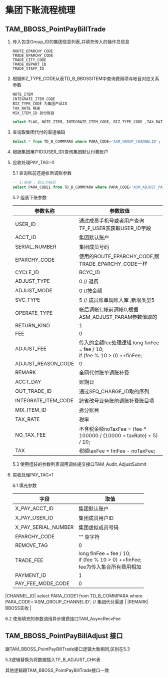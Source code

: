 # 集团下账流程梳理

## TAM_BBOSS_PointPayBillTrade

1. 传入包含Group_ID的集团信息列表,并填充传入的操作员信息

   ```
   ROUTE_EPARCHY_CODE
   TRADE_EPARCHY_CODE
   TRADE_CITY_CODE
   TRADE_DEPART_ID
   TRADE_STAFF_ID
   ```

2. 根据BIZ_TYPE_CODE从表TD_B_BBOSSITEM中查询费用项与帐目对应关系参数

   ```sql
   NOTE_ITEM
   INTEGRATE_ITEM_CODE
   BIZ_TYPE_CODE 为集团产品ID
   TAX_RATE 税率
   MIX_ITEM_ID 拆分账目
   
   select FLAG, NOTE_ITEM, INTEGRATE_ITEM_CODE, BIZ_TYPE_CODE ,TAX_RATE,MIX_ITEM_ID  from TD_B_BBOSSITEM where flag = 0 and BIZ_TYPE_CODE = :BIZ_TYPE_CODE;
   ```

   

3. 查询取集团代付的渠道编码 

   ```sql
   Select * from TD_B_COMMPARA where PARA_CODE='ASM_GROUP_CHANNELID';
   ```

4. 根据集团用户ID(USER_ID)查询集团默认付费账户

5. 应收处理PAY_TAG=0

   5.1 查询账前还是帐后调账参数

     ```sql
     -- 1:帐前 ，默认为帐后
     select PARA_CODE1 from TD_B_COMMPARA where PARA_CODE='ASM_ADJUST_PARAM';
     ```

   5.2 组装下账参数

   | 参数名称 | 参数取值 |
   | -------- | -------- |
   |USER_ID| 通过成员手机号或者用户查询TF_F_USER表获取USER_ID字段 |
   |ACCT_ID| 集团默认账户 |
   |SERIAL_NUMBER| 集团成员号码 |
   |EPARCHY_CODE| 使用的ROUTE_EPARCHY_CODE,跟TRADE_EPARCHY_CODE一样 |
   |CYCLE_ID| BCYC_ID |
   |ADJUST_TYPE| 0 // 退费 |
   |ADJUST_MODE| 0 //按金额 |
   |SVC_TYPE| 5 // 成员账单调账入库 ,新增类型5 |
   |OPERATE_TYPE| 帐后调帐1,帐前调帐0,根据ASM_ADJUST_PARAM参数值取的 |
   |RETURN_KIND| 1 |
   |FEE| 0 |
   |ADJUST_FEE| 传入的金额fee处理逻辑 long finFee = fee / 10; <br>if (fee % 10 > 0)    ++finFee; |
   |ADJUST_REASON_CODE| 0 |
   |REMARK| 全网代付账单调账补费 |
   |ACCT_DAY| 账期日 |
   |OUT_TRADE_ID| 通过SEQ_CHARGE_ID取的序列 |
   |INTEGRATE_ITEM_CODE| 跨省改号业务账前调账补费账目项 |
   |MIX_ITEM_ID| 拆分账目 |
   |TAX_RATE| 税率 |
   |NO_TAX_FEE| 不含税金额noTaxFee = (fee * 100000 / (10000 + taxRate) + 5) / 10; |
   |TAX| 税额taxFee = finFee - noTaxFee; |
   
   5.3 使用组装的参数列表调用调帐提交接口TAM_Audit_AdjustSubmit

6. 实收处理PAY_TAG=1

   6.1 填充参数
   
   | 字段 | 取值 |
   | ---- | ---- |
   |X_PAY_ACCT_ID| 集团默认账户 |
   |X_PAY_USER_ID| 集团成员用户ID |
   |X_PAY_SERIAL_NUMBER| 集团虚拟成员号码 |
   |EPARCHY_CODE| "" 空字符 |
   |REMOVE_TAG| 0 |
   |TRADE_FEE| long finFee = fee / 10; <br/>if (fee % 10 > 0)    ++finFee;<br>fee为传入集合所有费用相加 |
   |PAYMENT_ID| 1 |
   |PAY_FEE_MODE_CODE| 0 |
|CHANNEL_ID| select PARA_CODE1 from TD_B_COMMPARA where PARA_CODE='ASM_GROUP_CHANNELID'; // 集团代付渠道 |
   |REMARK| BBOSS实收 |
   
   6.2 使用填充的参数调用异步缴费接口TAM_AsyncRecvFee



## TAM_BBOSS_PointPayBillAdjust 接口

跟TAM_BBOSS_PointPayBillTrade接口逻辑大致相同,区别在5.3

5.3逻辑替换为将数据插入TF_B_ADJUST_CHK表

其他逻辑跟TAM_BBOSS_PointPayBillTrade接口一致
